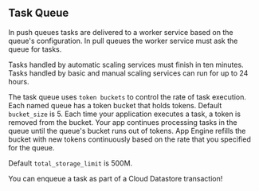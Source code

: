 Task Queue
-

In push queues tasks are delivered to a worker service based on the queue's configuration.
In pull queues the worker service must ask the queue for tasks.

Tasks handled by automatic scaling services must finish in ten minutes.
Tasks handled by basic and manual scaling services can run for up to 24 hours.

The task queue uses `token buckets` to control the rate of task execution.
Each named queue has a token bucket that holds tokens.
Default `bucket_size` is 5.
Each time your application executes a task, a token is removed from the bucket.
Your app continues processing tasks in the queue until the queue's bucket runs out of tokens.
App Engine refills the bucket with new tokens continuously
based on the rate that you specified for the queue.

Default `total_storage_limit` is 500M.

You can enqueue a task as part of a Cloud Datastore transaction!
